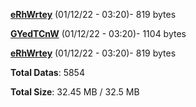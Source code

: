 [**eRhWrtey**](/data/eRhWrtey.txt) (01/12/22 - 03:20)- 819 bytes

[**GYedTCnW**](/data/GYedTCnW.txt) (01/12/22 - 03:20)- 1104 bytes

[**eRhWrtey**](/data/eRhWrtey.txt) (01/12/22 - 03:20)- 819 bytes

**Total Datas**: 5854

**Total Size**: 32.45 MB / 32.5 MB
